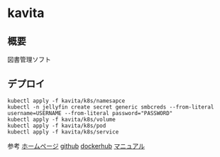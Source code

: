 # kavita

## 概要
図書管理ソフト

## デプロイ
```
kubectl apply -f kavita/k8s/namesapce
kubectl -n jellyfin create secret generic smbcreds --from-literal username=USERNAME --from-literal password="PASSWORD"
kubectl apply -f kavita/k8s/volume
kubectl apply -f kavita/k8s/pod
kubectl apply -f kavita/k8s/service
```

参考
[ホームページ](https://www.kavitareader.com/)
[github](https://github.com/Kareadita/Kavita)
[dockerhub](https://hub.docker.com/r/kizaing/kavita)
[マニュアル](https://wiki.kavitareader.com/en)
